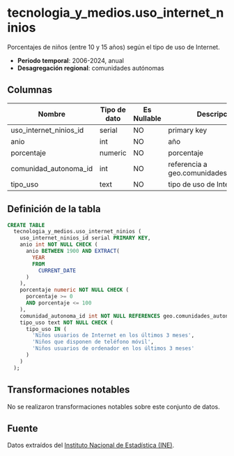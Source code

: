 # tecnologia_y_medios.uso_internet_ninios

Porcentajes de niños (entre 10 y 15 años) según el tipo de uso de Internet.

- **Periodo temporal**: 2006-2024, anual
- **Desagregación regional**: comunidades autónomas

## Columnas

| Nombre | Tipo de dato | Es Nullable | Descripción |
| --- | --- | --- | --- |
| uso_internet_ninios_id | serial | NO | primary key |
| anio | int | NO | año |
| porcentaje | numeric | NO | porcentaje |
| comunidad_autonoma_id | int | NO | referencia a geo.comunidades_autonomas |
| tipo_uso | text | NO | tipo de uso de Internet |

## Definición de la tabla

```sql
CREATE TABLE
  tecnologia_y_medios.uso_internet_ninios (
    uso_internet_ninios_id serial PRIMARY KEY,
    anio int NOT NULL CHECK (
      anio BETWEEN 1900 AND EXTRACT(
        YEAR
        FROM
          CURRENT_DATE
      )
    ),
    porcentaje numeric NOT NULL CHECK (
      porcentaje >= 0
      AND porcentaje <= 100
    ),
    comunidad_autonoma_id int NOT NULL REFERENCES geo.comunidades_autonomas (comunidad_autonoma_id),
    tipo_uso text NOT NULL CHECK (
      tipo_uso IN (
        'Niños usuarios de Internet en los últimos 3 meses',
        'Niños que disponen de teléfono móvil',
        'Niños usuarios de ordenador en los últimos 3 meses'
      )
    )
  );
```

## Transformaciones notables
No se realizaron transformaciones notables sobre este conjunto de datos.

## Fuente
Datos extraídos del <a href="https://www.ine.es/jaxi/Tabla.htm?tpx=70472&L=0" target="_blank">Instituto Nacional de Estadística (INE)</a>.

